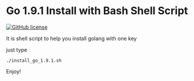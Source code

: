 # Go 1.9.1 Install with Bash Shell Script

[![GitHub license](https://img.shields.io/badge/license-MIT-blue.svg)](https://raw.githubusercontent.com/kweisamx/Golang-Install-One-Key-1.9.1/master/LICENSE)


It is shell script to help you install golang with one key

just type 

```
./install_go_1.9.1.sh
```

Enjoy!
